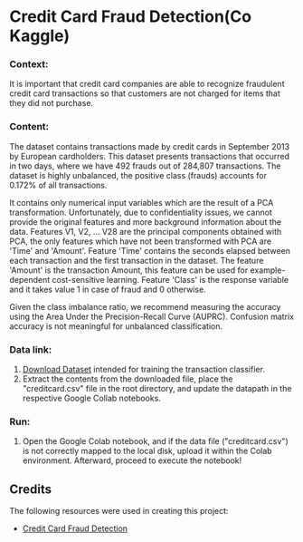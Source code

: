 # Credit Card Fraud Detection(Co Kaggle)

### Context:
It is important that credit card companies are able to recognize fraudulent credit card transactions so that customers are not charged for items that they did not purchase.

### Content:
The dataset contains transactions made by credit cards in September 2013 by European cardholders.
This dataset presents transactions that occurred in two days, where we have 492 frauds out of 284,807 transactions. The dataset is highly unbalanced, the positive class (frauds) accounts for 0.172% of all transactions.

It contains only numerical input variables which are the result of a PCA transformation. Unfortunately, due to confidentiality issues, we cannot provide the original features and more background information about the data. Features V1, V2, … V28 are the principal components obtained with PCA, the only features which have not been transformed with PCA are 'Time' and 'Amount'. Feature 'Time' contains the seconds elapsed between each transaction and the first transaction in the dataset. The feature 'Amount' is the transaction Amount, this feature can be used for example-dependent cost-sensitive learning. Feature 'Class' is the response variable and it takes value 1 in case of fraud and 0 otherwise.

Given the class imbalance ratio, we recommend measuring the accuracy using the Area Under the Precision-Recall Curve (AUPRC). Confusion matrix accuracy is not meaningful for unbalanced classification.

### Data link:
1. [Download Dataset](https://www.kaggle.com/datasets/mlg-ulb/creditcardfraud) intended for training the transaction classifier.
2. Extract the contents from the downloaded file, place the "creditcard.csv" file in the root directory, and update the datapath in the respective Google Collab notebooks.

### Run:
1. Open the Google Colab notebook, and if the data file ("creditcard.csv") is not correctly mapped to the local disk, upload it within the Colab environment. Afterward, proceed to execute the notebook!

## Credits

The following resources were used in creating this project:
- [Credit Card Fraud Detection](https://www.kaggle.com/datasets/mlg-ulb/creditcardfraud)
